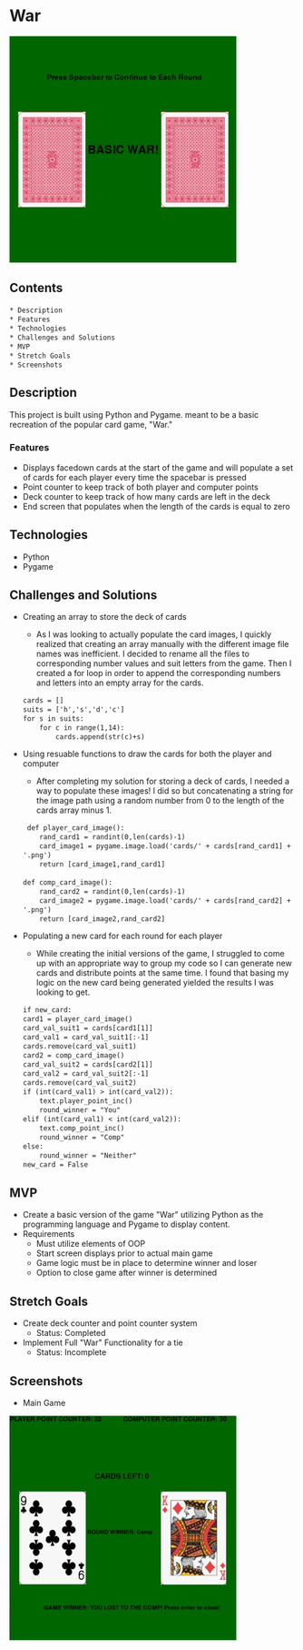 # War
![Start Sreen](./readme/start_screen.jpg)

## Contents
    * Description
    * Features
    * Technologies
    * Challenges and Solutions
    * MVP
    * Stretch Goals
    * Screenshots

## Description
This project is built using Python and Pygame. meant to be a basic recreation of the popular card game, "War." 

### Features
* Displays facedown cards at the start of the game and will populate a set of cards for each player every time the spacebar is pressed
* Point counter to keep track of both player and computer points
* Deck counter to keep track of how many cards are left in the deck
* End screen that populates when the length of the cards is equal to zero

## Technologies
* Python
* Pygame

## Challenges and Solutions
* Creating an array to store the deck of cards
    * As I was looking to actually populate the card images, I quickly realized that creating an array manually with the different image file names was inefficient. I decided to rename all the files to corresponding number values and suit letters from the game. Then I created a for loop in order to append the corresponding numbers and letters into an empty array for the cards. 

    ```
    cards = []
    suits = ['h','s','d','c']
    for s in suits:
        for c in range(1,14):
            cards.append(str(c)+s)
    ```

* Using resuable functions to draw the cards for both the player and computer
    * After completing my solution for storing a deck of cards, I needed a way to populate these images! I did so but concatenating a string for the image path using a random number from 0 to  the length of the cards array minus 1. 

    ```
     def player_card_image():
        rand_card1 = randint(0,len(cards)-1)
        card_image1 = pygame.image.load('cards/' + cards[rand_card1] + '.png')
        return [card_image1,rand_card1]

    def comp_card_image():
        rand_card2 = randint(0,len(cards)-1)
        card_image2 = pygame.image.load('cards/' + cards[rand_card2] + '.png') 
        return [card_image2,rand_card2]
    ```

* Populating a new card for each round for each player
    * While creating the initial versions of the game, I struggled to come up with an appropriate way to group my code so I can generate new cards and distribute points at the same time. I found that basing my logic on the new card being generated yielded the results I was looking to get.

    ```
    if new_card:
    card1 = player_card_image() 
    card_val_suit1 = cards[card1[1]]
    card_val1 = card_val_suit1[:-1]
    cards.remove(card_val_suit1)
    card2 = comp_card_image()
    card_val_suit2 = cards[card2[1]]
    card_val2 = card_val_suit2[:-1] 
    cards.remove(card_val_suit2)            
    if (int(card_val1) > int(card_val2)):
        text.player_point_inc()
        round_winner = "You"
    elif (int(card_val1) < int(card_val2)):
        text.comp_point_inc()
        round_winner = "Comp"
    else:
        round_winner = "Neither"
    new_card = False 
    ```

## MVP
* Create a basic version of the game "War" utilizing Python as the programming language and Pygame to display content.
* Requirements
    * Must utilize elements of OOP
    * Start screen displays prior to actual main game 
    * Game logic must be in place to determine winner and loser
    * Option to close game after winner is determined


## Stretch Goals
* Create deck counter and point counter system
    * Status: Completed
* Implement Full "War" Functionality for a tie
    * Status: Incomplete

## Screenshots
* Main Game

![Game Screen](./readme/end_screen.jpg)

